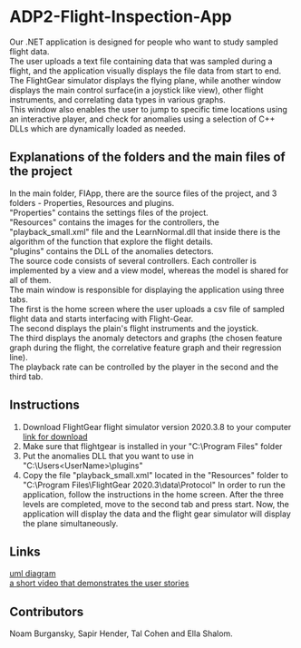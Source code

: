 # ADP2-Flight-Inspection-App
Our .NET application is designed for people who want to study sampled flight data.<br/>
The user uploads a text file containing data that was sampled during a flight, and the application visually displays the file data from start to end.<br/>
The FlightGear simulator displays the flying plane, while another window displays the main control surface(in a joystick like view), other flight instruments, and correlating data types in various graphs.<br/>
This window also enables the user to jump to specific time locations using an interactive player, and check for anomalies using a selection of C++ DLLs which are dynamically loaded as needed.

## Explanations of the folders and the main files of the project
In the main folder, FIApp, there are the source files of the project, and 3 folders - Properties, Resources and plugins.<br/>
"Properties" contains the settings files of the project.<br/>
"Resources" contains the images for the controllers, the "playback_small.xml" file and the LearnNormal.dll that inside there is the algorithm of the function that explore the flight details.<br/>
"plugins" contains the DLL of the anomalies detectors.<br/>
The source code consists of several controllers. Each controller is implemented by a view and a view model, whereas the model is shared
for all of them.<br/> 
The main window is responsible for displaying the application using three tabs.<br/>
The first is the home screen where the user uploads a csv file of sampled flight data and starts interfacing with Flight-Gear.<br/>
The second displays the plain's flight instruments and the joystick.<br/>
The third displays the anomaly detectors and graphs (the chosen feature graph during the flight, the correlative feature graph and their regression line).<br/>
The playback rate can be controlled by the player in the second and the third tab.<br/>

## Instructions
1. Download FlightGear flight simulator version 2020.3.8 to your computer [link for download](<https://www.flightgear.org/>) 
2. Make sure that flightgear is installed in your "C:\Program Files" folder
3. Put the anomalies DLL that you want to use in "C:\Users\<UserName>\plugins"
4. Copy the file "playback_small.xml" located in the "Resources" folder to "C:\Program Files\FlightGear 2020.3\data\Protocol" 
In order to run the application, follow the instructions in the home screen. After the three levels are completed, move to the second tab and press start.
Now, the application will display the data and the flight gear simulator will display the plane simultaneously.

## Links
[uml diagram](https://github.com/sapirhender123/ADP2-Flight-Inspection-App/blob/main/uml.png)<br/>
[a short video that demonstrates the user stories](https://streamable.com/yrhalt)


## Contributors
Noam Burgansky, Sapir Hender, Tal Cohen and Ella Shalom.
